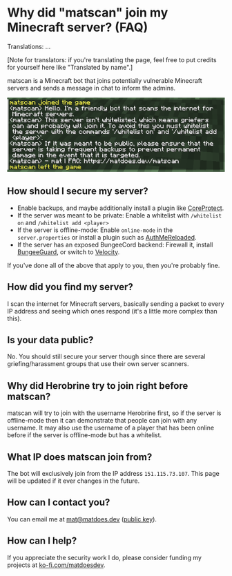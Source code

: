# Why did "matscan" join my Minecraft server? (FAQ)

Translations: ...

[Note for translators: if you're translating the page, feel free to put credits for yourself here like "Translated by name".]

matscan is a Minecraft bot that joins potentially vulnerable Minecraft servers and sends a message in chat to inform the admins.

![uno dei messaggi che potrebbero essere visualizzati quando matscan si unisce a un server](matscan-messages.png)

## How should I secure my server?

- Enable backups, and maybe additionally install a plugin like [CoreProtect](https://www.spigotmc.org/resources/coreprotect.8631/).
- If the server was meant to be private: Enable a whitelist with `/whitelist on` and `/whitelist add <player>`
- If the server is offline-mode: Enable `online-mode` in the `server.properties` or install a plugin such as [AuthMeReloaded](https://dev.bukkit.org/projects/authme-reloaded).
- If the server has an exposed BungeeCord backend: Firewall it, install [BungeeGuard](https://www.spigotmc.org/resources/bungeeguard.79601/), or switch to [Velocity](https://papermc.io/software/velocity).

If you've done all of the above that apply to you, then you're probably fine.

## How did you find my server?

I scan the internet for Minecraft servers, basically sending a packet to every IP address and seeing which ones respond (it's a little more complex than this).

## Is your data public?

No. You should still secure your server though since there are several griefing/harassment groups that use their own server scanners.

## Why did Herobrine try to join right before matscan?

matscan will try to join with the username Herobrine first, so if the server is offline-mode then it can demonstrate that people can join with any username. It may also use the username of a player that has been online before if the server is offline-mode but has a whitelist.

## What IP does matscan join from?

The bot will exclusively join from the IP address `151.115.73.107`. This page will be updated if it ever changes in the future.

## How can I contact you?

You can email me at mat@matdoes.dev (<a href="/mat.asc" rel="external">public key</a>).

## How can I help?

If you appreciate the security work I do, please consider funding my projects at [ko-fi.com/matdoesdev](https://ko-fi.com/matdoesdev).
